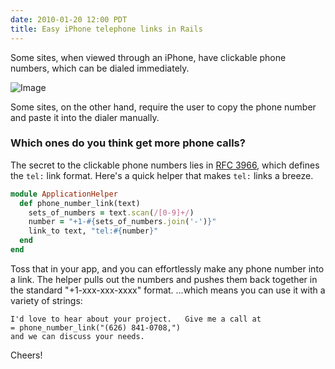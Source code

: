 ```yaml
---
date: 2010-01-20 12:00 PDT
title: Easy iPhone telephone links in Rails
---
```


Some sites, when viewed through an iPhone, have clickable phone numbers, which can be dialed immediately.  

![Image](iphone-tel-link.jpg)

Some sites, on the other hand, require the user to copy the phone number and paste it into the dialer manually.   

### Which ones do you think get more phone calls?

The secret to the clickable phone numbers lies in [RFC 3966](http://www.ietf.org/rfc/rfc3966.txt), which defines the `tel:` link format.  Here's a quick helper that makes `tel:` links a breeze.

~~~ ruby
module ApplicationHelper
  def phone_number_link(text)
    sets_of_numbers = text.scan(/[0-9]+/)
    number = "+1-#{sets_of_numbers.join('-')}"
    link_to text, "tel:#{number}"
  end
end
~~~

Toss that in your app, and you can effortlessly make any phone number into a link.  The helper pulls out the numbers and pushes them back together in the standard "+1-xxx-xxx-xxxx" format.  ...which means you can use it with a variety of strings:

~~~ haml
I'd love to hear about your project.   Give me a call at
= phone_number_link("(626) 841-0708,")
and we can discuss your needs.
~~~

Cheers!
